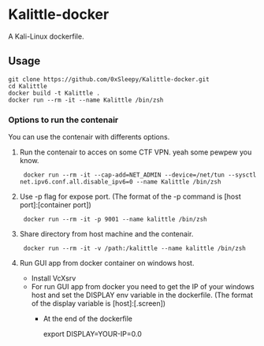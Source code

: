 # Kalittle-docker
A Kali-Linux dockerfile.

## Usage
    
    git clone https://github.com/0xSleepy/Kalittle-docker.git
    cd Kalittle
    docker build -t Kalittle .
    docker run --rm -it --name Kalittle /bin/zsh

### Options to run the contenair

You can use the contenair with differents options.

1. Run the contenair to acces on some CTF VPN. yeah some pewpew you know.

        docker run --rm -it --cap-add=NET_ADMIN --device=/net/tun --sysctl net.ipv6.conf.all.disable_ipv6=0 --name Kalittle /bin/zsh
   
2. Use -p flag for expose port. (The format of the -p command is [host port]:[container port]) 

        docker run --rm -it -p 9001 --name kalittle /bin/zsh
    
3. Share directory from host machine and the contenair.

        docker run --rm -it -v /path:/kalittle --name kalittle /bin/zsh

4. Run GUI app from docker container on windows host.

    * Install VcXsrv 
    * For run GUI app from docker you need to get the IP of your windows host and set the DISPLAY env variable in the dockerfile. (The format of the display variable is [host]:<display>[.screen])
        - At the end of the dockerfile

             export DISPLAY=YOUR-IP=0.0
        
    